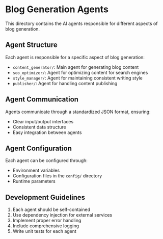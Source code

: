 # Blog Generation Agents

This directory contains the AI agents responsible for different aspects of blog generation.

## Agent Structure

Each agent is responsible for a specific aspect of blog generation:

- `content_generator/`: Main agent for generating blog content
- `seo_optimizer/`: Agent for optimizing content for search engines
- `style_manager/`: Agent for maintaining consistent writing style
- `publisher/`: Agent for handling content publishing

## Agent Communication

Agents communicate through a standardized JSON format, ensuring:
- Clear input/output interfaces
- Consistent data structure
- Easy integration between agents

## Agent Configuration

Each agent can be configured through:
- Environment variables
- Configuration files in the `config/` directory
- Runtime parameters

## Development Guidelines

1. Each agent should be self-contained
2. Use dependency injection for external services
3. Implement proper error handling
4. Include comprehensive logging
5. Write unit tests for each agent 